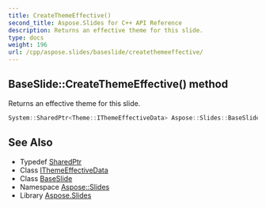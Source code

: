 ```yaml
---
title: CreateThemeEffective()
second_title: Aspose.Slides for C++ API Reference
description: Returns an effective theme for this slide.
type: docs
weight: 196
url: /cpp/aspose.slides/baseslide/createthemeeffective/
---
```

## BaseSlide::CreateThemeEffective() method


Returns an effective theme for this slide.

```cpp
System::SharedPtr<Theme::IThemeEffectiveData> Aspose::Slides::BaseSlide::CreateThemeEffective() override
```

## See Also

* Typedef [SharedPtr](../../system/sharedptr/)
* Class [IThemeEffectiveData](../../aspose.slides.theme/ithemeeffectivedata/)
* Class [BaseSlide](./)
* Namespace [Aspose::Slides](../)
* Library [Aspose.Slides](../../)